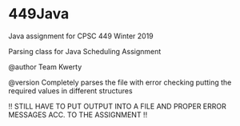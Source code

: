 # 449Java
Java assignment for CPSC 449 Winter 2019

Parsing class for Java Scheduling Assignment

@author Team Kwerty

@version Completely parses the file with error checking putting the required values in different structures

!! STILL HAVE TO PUT OUTPUT INTO A FILE AND PROPER ERROR MESSAGES ACC. TO THE ASSIGNMENT !!

